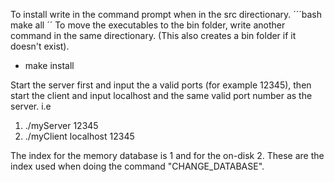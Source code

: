 To install write in the command prompt when in the src directionary.
´´´bash
make all
´´
To move the executables to the bin folder, write another command in the same directionary. (This also creates a bin folder if it doesn't exist).
- make install

Start the server first and input the a valid ports (for example 12345), then start the client and input localhost and the same valid port number as the server.
i.e 
1. ./myServer 12345
2. ./myClient localhost 12345

The index for the memory database is 1 and for the on-disk 2. These are the index used when doing the command "CHANGE_DATABASE".
